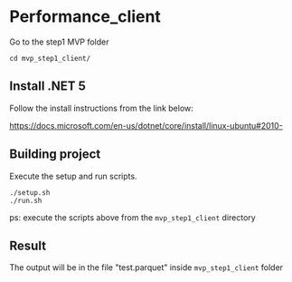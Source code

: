 # Performance_client

Go to the step1 MVP folder
```
cd mvp_step1_client/
```

## Install .NET 5 

Follow the install instructions from the link below:

https://docs.microsoft.com/en-us/dotnet/core/install/linux-ubuntu#2010-

## Building project
Execute the setup and run scripts.
```
./setup.sh
./run.sh
```

ps: execute the scripts above from the ``mvp_step1_client`` directory

## Result

The output will be in the file "test.parquet" inside ``mvp_step1_client`` folder
